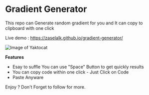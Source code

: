 # Gradient Generator
This repo can Generate random gradient for you and It can copy to clipboard with one click

Live demo : https://zaselalk.github.io/gradient-generator/

![Image of Yaktocat](https://i.imgur.com/2ZdQ7HN.gif)

**Features**
* Esay to suffle You can use "Space" Button to get quickly results
* You can copy code within one click - Just Click on Code
* Paste Anyware

Enjoy ? Don't Forget to follow for more.
